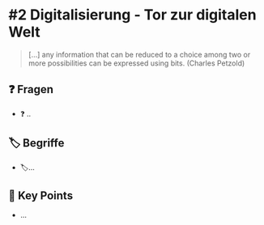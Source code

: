 # \#2 Digitalisierung - Tor zur digitalen Welt

> \[...\] any information that can be reduced to a choice among two or more possibilities can be expressed using bits. \(Charles Petzold\)

## ❓ Fragen 

* ❓ .. 

## 🏷 Begriffe

* 🏷...

## 🔑 Key Points

* ...

